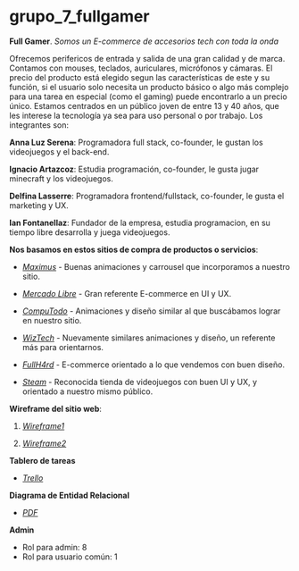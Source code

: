 # grupo_7_fullgamer
**Full Gamer**.
*Somos un E-commerce de accesorios tech con toda la onda* 

Ofrecemos perifericos de entrada y salida de una gran calidad y de marca. Contamos con mouses, teclados, auriculares, micrófonos y cámaras. El precio del producto está elegido segun las características de este y su función, si el usuario solo necesita un producto básico o algo más complejo para una tarea en especial (como el gaming) puede encontrarlo a un precio único.
Estamos centrados en un público joven de entre 13 y 40 años, que les interese la tecnología ya sea para uso personal o por trabajo.
Los integrantes son:

**Anna Luz Serena**: Programadora full stack, co-founder, le gustan los videojuegos y el back-end.

**Ignacio Artazcoz**: Estudia programación, co-founder, le gusta jugar minecraft y los videojuegos.

**Delfina Lasserre**: Programadora frontend/fullstack, co-founder, le gusta el marketing y UX.

**Ian Fontanellaz**: Fundador de la empresa, estudia programacion, en su tiempo libre desarrolla y juega videojuegos.

**Nos basamos en estos sitios de compra de productos o servicios**:

- [*Maximus*](https://www.maximus.com.ar/) - Buenas animaciones y carrousel que incorporamos a nuestro sitio.

- [*Mercado Libre*](https://www.mercadolibre.com.ar/) - Gran referente E-commerce en UI y UX.

- [*CompuTodo*](https://www.computodo.com.ar/) - Animaciones y diseño similar al que buscábamos lograr en nuestro sitio.

- [*WizTech*](https://wiztech.com.ar/) - Nuevamente similares animaciones y diseño, un referente más para orientarnos.

- [*FullH4rd*](https://www.fullh4rd.com.ar/) - E-commerce orientado a lo que vendemos con buen diseño.

- [*Steam*](https://store.steampowered.com/) - Reconocida tienda de videojuegos con buen UI y UX, y orientado a nuestro mismo público.

**Wireframe del sitio web**:

1. [*Wireframe1*](https://shortest.link/u6p)

2. [*Wireframe2*](https://shortest.link/u6r)

**Tablero de tareas**

- [*Trello*](https://trello.com/b/9wRp600Y/kanban-grupo-7)

**Diagrama de Entidad Relacional**

- [*PDF*](https://drive.google.com/file/d/1DwImU3Hw6VAWcCMtoWUFMHI8BXoaXfUp/view?usp=sharing)

**Admin**

- Rol para admin: 8
- Rol para usuario común: 1

